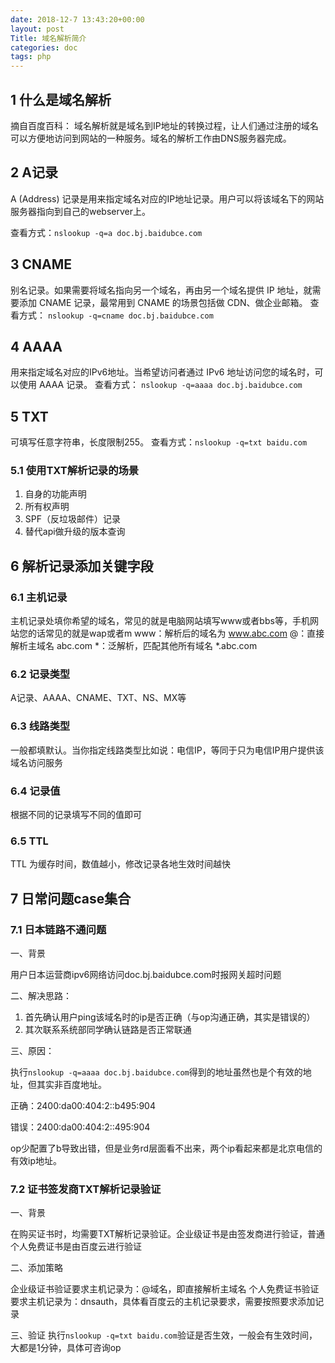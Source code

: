 ```yaml
---
date: 2018-12-7 13:43:20+00:00
layout: post
Title: 域名解析简介
categories: doc
tags: php
---
```





## 1 什么是域名解析
摘自百度百科：
域名解析就是域名到IP地址的转换过程，让人们通过注册的域名可以方便地访问到网站的一种服务。域名的解析工作由DNS服务器完成。

## 2 A记录
A (Address) 记录是用来指定域名对应的IP地址记录。用户可以将该域名下的网站服务器指向到自己的webserver上。

查看方式：`nslookup -q=a doc.bj.baidubce.com`

## 3 CNAME
别名记录。如果需要将域名指向另一个域名，再由另一个域名提供 IP 地址，就需要添加 CNAME 记录，最常用到 CNAME 的场景包括做 CDN、做企业邮箱。
查看方式： `nslookup -q=cname doc.bj.baidubce.com`
## 4 AAAA
用来指定域名对应的IPv6地址。当希望访问者通过 IPv6 地址访问您的域名时，可以使用 AAAA 记录。
查看方式： `nslookup -q=aaaa doc.bj.baidubce.com`
## 5 TXT
可填写任意字符串，长度限制255。
查看方式：`nslookup -q=txt baidu.com`

### 5.1 使用TXT解析记录的场景
1. 自身的功能声明
2. 所有权声明
3. SPF（反垃圾邮件）记录
4. 替代api做升级的版本查询

## 6 解析记录添加关键字段
### 6.1 主机记录
主机记录处填你希望的域名，常见的就是电脑网站填写www或者bbs等，手机网站您的话常见的就是wap或者m
www：解析后的域名为 www.abc.com
@：直接解析主域名 abc.com
*：泛解析，匹配其他所有域名 *.abc.com
### 6.2 记录类型
A记录、AAAA、CNAME、TXT、NS、MX等
### 6.3 线路类型
一般都填默认。当你指定线路类型比如说：电信IP，等同于只为电信IP用户提供该域名访问服务
### 6.4 记录值
根据不同的记录填写不同的值即可
### 6.5 TTL
TTL 为缓存时间，数值越小，修改记录各地生效时间越快
## 7 日常问题case集合
### 7.1 日本链路不通问题

一、背景

用户日本运营商ipv6网络访问doc.bj.baidubce.com时报网关超时问题

二、解决思路：

1. 首先确认用户ping该域名时的ip是否正确（与op沟通正确，其实是错误的）
2. 其次联系系统部同学确认链路是否正常联通

三、原因：

执行`nslookup -q=aaaa doc.bj.baidubce.com`得到的地址虽然也是个有效的地址，但其实非百度地址。

正确：2400:da00:404:2::b495:904

错误：2400:da00:404:2::495:904

op少配置了b导致出错，但是业务rd层面看不出来，两个ip看起来都是北京电信的有效ip地址。

### 7.2 证书签发商TXT解析记录验证

一、背景

在购买证书时，均需要TXT解析记录验证。企业级证书是由签发商进行验证，普通个人免费证书是由百度云进行验证

二、添加策略

企业级证书验证要求主机记录为：@域名，即直接解析主域名
个人免费证书验证要求主机记录为：dnsauth，具体看百度云的主机记录要求，需要按照要求添加记录

三、验证
执行`nslookup -q=txt baidu.com`验证是否生效，一般会有生效时间，大都是1分钟，具体可咨询op
